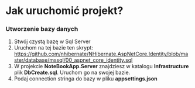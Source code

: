 # Jak uruchomić projekt?

### Utworzenie bazy danych
1. Stwój czystą bazę w Sql Server
2. Uruchom na tej bazie ten skrypt: https://github.com/nhibernate/NHibernate.AspNetCore.Identity/blob/master/database/mssql/00_aspnet_core_identity.sql
3. W projekcie **NoteBookApp.Server** znajdziesz w katalogu **Infrastructure** plik **DbCreate.sql**. Uruchom go na swojej bazie.
4. Podaj connection stringa do bazy w pliku **appsettings.json**

